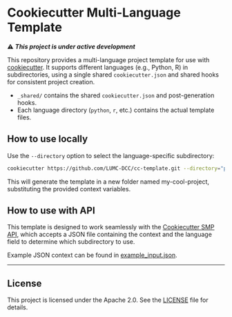 # Cookiecutter Multi-Language Template

⚠️ ***This project is under active development***

This repository provides a multi-language project template for use with 
[cookiecutter](https://cookiecutter.readthedocs.io/). 
It supports different languages (e.g., Python, R) in subdirectories, using a single shared `cookiecutter.json` and shared hooks for consistent project creation.

- `_shared/` contains the shared `cookiecutter.json` and post-generation hooks.
- Each language directory (`python`, `r`, etc.) contains the actual template files.

## How to use locally

Use the `--directory` option to select the language-specific subdirectory:

```bash
cookiecutter https://github.com/LUMC-DCC/cc-template.git --directory="python"
```

This will generate the template in a new folder named my-cool-project, substituting the provided context variables.

## How to use with API

This template is designed to work seamlessly with the [Cookiecutter SMP API](https://github.com/LUMC-DCC/cookiecutter-smp-api), 
which accepts a JSON file containing the context and the language field to determine which subdirectory to use.

Example JSON context can be found in [example_input.json](example_input.json).

---

## License
This project is licensed under the Apache 2.0. See the [LICENSE](LICENSE.txt) file for details.
